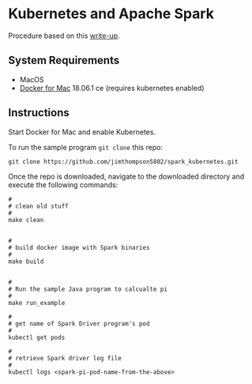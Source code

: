 # Kubernetes and Apache Spark

Procedure based on this [write-up](https://spark.apache.org/docs/2.3.0/running-on-kubernetes.html).

## System Requirements
* MacOS
* [Docker for Mac](https://store.docker.com/editions/community/docker-ce-desktop-mac) 18.06.1 ce (requires kubernetes enabled)


## Instructions

Start Docker for Mac and enable Kubernetes.

To run the sample program `git clone` this repo:
```
git clone https://github.com/jimthompson5802/spark_kubernetes.git
```

Once the repo is downloaded, navigate to the downloaded directory and execute the following commands:
```
#
# clean old stuff 
#
make clean


#
# build docker image with Spark binaries
#
make build


#
# Run the sample Java program to calcualte pi
#
make run_example

#
# get name of Spark Driver program's pod
#
kubectl get pods

#
# retrieve Spark driver log file
#
kubectl logs <spark-pi-pod-name-from-the-above>
```



